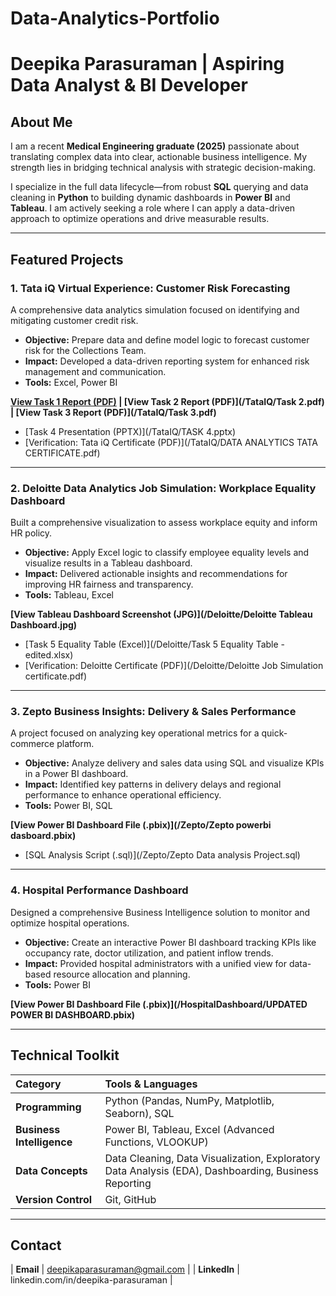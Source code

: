 # Data-Analytics-Portfolio
# Deepika Parasuraman | Aspiring Data Analyst & BI Developer

## About Me
I am a recent **Medical Engineering graduate (2025)** passionate about translating complex data into clear, actionable business intelligence. My strength lies in bridging technical analysis with strategic decision-making.

I specialize in the full data lifecycle—from robust **SQL** querying and data cleaning in **Python** to building dynamic dashboards in **Power BI** and **Tableau**. I am actively seeking a role where I can apply a data-driven approach to optimize operations and drive measurable results.

---

##  Featured Projects

### 1. Tata iQ Virtual Experience: Customer Risk Forecasting
A comprehensive data analytics simulation focused on identifying and mitigating customer credit risk.
* **Objective:** Prepare data and define model logic to forecast customer risk for the Collections Team.
* **Impact:** Developed a data-driven reporting system for enhanced risk management and communication.
* **Tools:** Excel, Power BI

**[View Task 1 Report (PDF)](https://github.com/deepikparasuramn/Data-Analytics-Portfolio/blob/main/Task%201%20TATA%20IQ.pdf) | [View Task 2 Report (PDF)](/TataIQ/Task 2.pdf) | [View Task 3 Report (PDF)](/TataIQ/Task 3.pdf)**
* [Task 4 Presentation (PPTX)](/TataIQ/TASK 4.pptx)
* [Verification: Tata iQ Certificate (PDF)](/TataIQ/DATA ANALYTICS TATA CERTIFICATE.pdf)

---

### 2. Deloitte Data Analytics Job Simulation: Workplace Equality Dashboard
Built a comprehensive visualization to assess workplace equity and inform HR policy.
* **Objective:** Apply Excel logic to classify employee equality levels and visualize results in a Tableau dashboard.
* **Impact:** Delivered actionable insights and recommendations for improving HR fairness and transparency.
* **Tools:** Tableau, Excel

**[View Tableau Dashboard Screenshot (JPG)](/Deloitte/Deloitte Tableau Dashboard.jpg)**
* [Task 5 Equality Table (Excel)](/Deloitte/Task 5 Equality Table - edited.xlsx)
* [Verification: Deloitte Certificate (PDF)](/Deloitte/Deloitte Job Simulation certificate.pdf)

---

### 3. Zepto Business Insights: Delivery & Sales Performance
A project focused on analyzing key operational metrics for a quick-commerce platform.
* **Objective:** Analyze delivery and sales data using SQL and visualize KPIs in a Power BI dashboard.
* **Impact:** Identified key patterns in delivery delays and regional performance to enhance operational efficiency.
* **Tools:** Power BI, SQL

**[View Power BI Dashboard File (.pbix)](/Zepto/Zepto powerbi dasboard.pbix)**
* [SQL Analysis Script (.sql)](/Zepto/Zepto Data analysis Project.sql)

---

### 4. Hospital Performance Dashboard
Designed a comprehensive Business Intelligence solution to monitor and optimize hospital operations.
* **Objective:** Create an interactive Power BI dashboard tracking KPIs like occupancy rate, doctor utilization, and patient inflow trends.
* **Impact:** Provided hospital administrators with a unified view for data-based resource allocation and planning.
* **Tools:** Power BI

**[View Power BI Dashboard File (.pbix)](/HospitalDashboard/UPDATED POWER BI DASHBOARD.pbix)**

---

##  Technical Toolkit

| Category | Tools & Languages |
| :--- | :--- |
| **Programming** | Python (Pandas, NumPy, Matplotlib, Seaborn), SQL |
| **Business Intelligence** | Power BI, Tableau, Excel (Advanced Functions, VLOOKUP) |
| **Data Concepts** | Data Cleaning, Data Visualization, Exploratory Data Analysis (EDA), Dashboarding, Business Reporting |
| **Version Control** | Git, GitHub |

---

## Contact
| **Email** | deepikaparasuraman@gmail.com |
| **LinkedIn** | linkedin.com/in/deepika-parasuraman |
